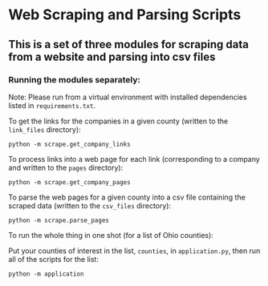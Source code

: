 # Web Scraping and Parsing Scripts

## This is a set of three modules for scraping data from a website and parsing into csv files

### Running the modules separately:

Note: Please run from a virtual environment with installed dependencies listed in ```requirements.txt```.

To get the links for the companies in a given county (written to the ```link_files``` directory):

```
python -m scrape.get_company_links
```

To process links into a web page for each link (corresponding to a company and written to the ```pages``` directory):

```
python -m scrape.get_company_pages
```

To parse the web pages for a given county into a csv file containing the scraped data (written to the ```csv_files``` directory):

```
python -m scrape.parse_pages
```

To run the whole thing in one shot (for a list of Ohio counties):

Put your counties of interest in the list, ```counties```, in ```application.py```, then run all of the scripts for the list:

```
python -m application
```